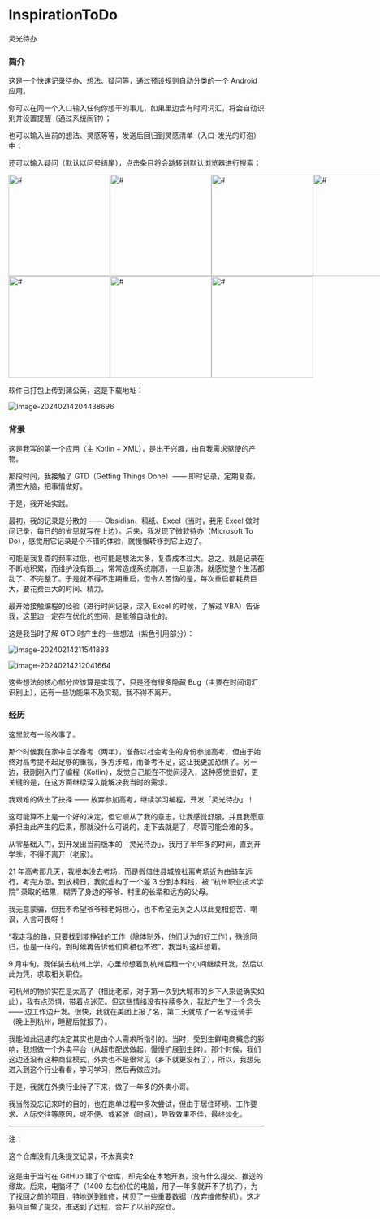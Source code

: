 # InspirationToDo
灵光待办

### 简介

这是一个快速记录待办、想法、疑问等，通过预设规则自动分类的一个 Android 应用。

你可以在同一个入口输入任何你想干的事儿，如果里边含有时间词汇，将会自动识别并设置提醒（通过系统闹钟）；

也可以输入当前的想法、灵感等等，发送后回归到灵感清单（入口-发光的灯泡）中；

还可以输入疑问（默认以问号结尾），点击条目将会跳转到默认浏览器进行搜索；



<div style="display: flex; justify-content: space-around">
  <img
    src="https://image-bed-1315938829.cos.ap-nanjing.myqcloud.com/Screenshot_2024-02-14-13-19-54-50_ea834d5b07f84149fe5b1bf9a5ffd9a3.jpg"
    alt="#"
    style="width: 200px"
  />
  <img
    src="https://image-bed-1315938829.cos.ap-nanjing.myqcloud.com/Screenshot_2024-02-14-13-20-03-11_ea834d5b07f84149fe5b1bf9a5ffd9a3.jpg"
    alt="#"
    style="width: 200px"
  />
  <img
    src="https://image-bed-1315938829.cos.ap-nanjing.myqcloud.com/Screenshot_2024-02-14-13-24-41-19_ea834d5b07f84149fe5b1bf9a5ffd9a3.jpg"
    alt="#"
    style="width: 200px"
  />
  <img
    src="https://image-bed-1315938829.cos.ap-nanjing.myqcloud.com/Screenshot_2024-02-14-13-53-12-21_cc0c40aae00121c8e1b1866ef91e05c7.jpg"
    alt="#"
    style="width: 200px"
  />
</div>



<div style="display: flex; justify-content: space-around">
  <img
    src="https://image-bed-1315938829.cos.ap-nanjing.myqcloud.com/Screenshot_2024-02-14-13-20-06-84_ea834d5b07f84149fe5b1bf9a5ffd9a3.jpg"
    alt="#"
    style="width: 200px"
  />
  <img
    src="https://image-bed-1315938829.cos.ap-nanjing.myqcloud.com/Screenshot_2024-02-14-13-20-31-53_40deb401b9ffe8e1df2f1cc5ba480b12.jpg"
    alt="#"
    style="width: 200px"
  />
  <img
    src="https://image-bed-1315938829.cos.ap-nanjing.myqcloud.com/Screenshot_2024-02-14-13-21-39-72_ea834d5b07f84149fe5b1bf9a5ffd9a3.jpg"
    alt="#"
    style="width: 200px"
  />
</div>



软件已打包上传到蒲公英，这是下载地址：

![image-20240214204438696](https://image-bed-1315938829.cos.ap-nanjing.myqcloud.com/image-20240214204438696.png)

### 背景

这是我写的第一个应用（主 Kotlin + XML），是出于兴趣，由自我需求驱使的产物。

那段时间，我接触了 GTD（Getting Things Done）—— 即时记录，定期复查，清空大脑，把事情做好。

于是，我开始实践。

最初，我的记录是分散的 —— Obsidian、稿纸、Excel（当时，我用 Excel 做时间记录，每日的的省思就写在上边）。后来，我发现了微软待办（Microsoft To Do），感觉用它记录是个不错的体验，就慢慢转移到它上边了。

可能是我复查的频率过低，也可能是想法太多，复查成本过大。总之，就是记录在不断地积累，而维护没有跟上，常常造成系统崩溃，一旦崩溃，就感觉整个生活都乱了、不完整了。于是就不得不定期重启，但令人苦恼的是，每次重启都耗费巨大，要花费巨大的时间、精力。

最开始接触编程的经验（进行时间记录，深入 Excel 的时候，了解过 VBA）告诉我，这里边一定存在优化的空间，是能够自动化的。

这是我当时了解 GTD 时产生的一些想法（紫色引用部分）：

![image-20240214211541883](https://image-bed-1315938829.cos.ap-nanjing.myqcloud.com/image-20240214211541883.png)

![image-20240214212041664](https://image-bed-1315938829.cos.ap-nanjing.myqcloud.com/image-20240214212041664.png)

这些想法的核心部分应该算是实现了，只是还有很多隐藏 Bug（主要在时间词汇识别上），还有一些功能来不及实现，我不得不离开。

### 经历

这里就有一段故事了。

那个时候我在家中自学备考（两年），准备以社会考生的身份参加高考，但由于始终对高考提不起足够的重视，多方涉略，而备考不足，这让我更加恐惧了。另一边，我刚刚入门了编程（Kotlin），发觉自己能在不觉间浸入，这种感觉很好，更关键的是，在这方面继续深入能解决我当时的需求。

我艰难的做出了抉择 —— 放弃参加高考，继续学习编程，开发「灵光待办」！

这可能算不上是一个好的决定，但它顺从了我的意志，让我感觉舒服，并且我愿意承担由此产生的后果，那就没什么可说的，走下去就是了，尽管可能会难的多。

从零基础入门，到开发出当前版本的「灵光待办」，我用了半年多的时间，直到开学季，不得不离开（老家）。

21 年高考那几天，我根本没去考场，而是假借住县城旅社离考场近为由骑车远行，考完方回。到放榜日，我就虚构了一个差 3 分到本科线，被 “杭州职业技术学院” 录取的结果，糊弄了身边的爷爷、村里的长辈和远方的父母。

我无意蒙骗，但我不希望爷爷和老妈担心，也不希望无关之人以此竞相挖苦、嘲讽，人言可畏呀！

“我走我的路，只要找到能挣钱的工作（除体制外，他们认为的好工作），殊途同归，也是一样的，到时候再告诉他们真相也不迟”，我当时这样想着。

9 月中旬，我佯装去杭州上学，心里却想着到杭州后租一个小间继续开发，然后以此为凭，求取相关职位。

可杭州的物价实在是太高了（相比老家，对于第一次到大城市的乡下人来说确实如此），我有点恐惧，带着点迷茫。但这些情绪没有持续多久，我就产生了一个念头 —— 边工作边开发。很快，我就在美团上报了名，第二天就成了一名专送骑手（晚上到杭州，睡醒后就报了）。

我能如此迅速的决定其实也是由个人需求所指引的。当时，受到生鲜电商概念的影响，我想做一个外卖平台（从超市配送做起，慢慢扩展到生鲜）。那个时候，我们这边还没有这种商业模式，外卖也不是很常见（乡下就更没有了），所以，我想先进入到这个行业看看，学习学习，然后再做应对。

于是，我就在外卖行业待了下来，做了一年多的外卖小哥。

我当然没忘记来时的目的，也在跑单过程中多次尝试，但由于居住环境、工作要求、人际交往等原因，或不便、或紧张（时间），导致效果不佳，最终淡化。

---

注：

这个仓库没有几条提交记录，不太真实❓

这是由于当时在 GitHub 建了个仓库，却完全在本地开发，没有什么提交、推送的缘故。后来，电脑坏了（1400 左右价位的电脑，用了一年多就开不了机了），为了找回之前的项目，特地送到维修，拷贝了一些重要数据（放弃维修整机）。这才把项目做了提交，推送到了远程，合并了以前的空仓。


